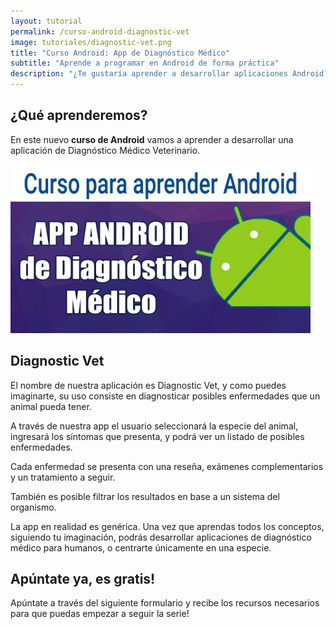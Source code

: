 ```yaml
---
layout: tutorial
permalink: /curso-android-diagnostic-vet
image: tutoriales/diagnostic-vet.png
title: "Curso Android: App de Diagnóstico Médico"
subtitle: "Aprende a programar en Android de forma práctica"
description: "¿Te gustaría aprender a desarrollar aplicaciones Android? Accede al curso ahora mismo, es gratis!"
---
```


## ¿Qué aprenderemos?
En este nuevo **curso de Android** vamos a aprender a desarrollar una aplicación de Diagnóstico Médico Veterinario.

<div class="text-center">
<a href="https://www.youtube.com/playlist?list=PLzSFZWTjelbI_qvEzuvMhA0xNsKnK1qid" target="_blank">
  <img src="/images/tutoriales/diagnostic-vet.png" alt="App Android Diagnostic Vet" class="img-responsive" width="480">
</a>
</div>

## Diagnostic Vet
El nombre de nuestra aplicación es Diagnostic Vet, y como puedes imaginarte, su uso consiste en diagnosticar posibles enfermedades que un animal pueda tener.

A través de nuestra app el usuario seleccionará la especie del animal, ingresará los síntomas que presenta, y podrá ver un listado de posibles enfermedades.

Cada enfermedad se presenta con una reseña, exámenes complementarios y un tratamiento a seguir.

También es posible filtrar los resultados en base a un sistema del organismo.

La app en realidad es genérica. Una vez que aprendas todos los conceptos, siguiendo tu imaginación, podrás desarrollar aplicaciones de diagnóstico médico para humanos, o centrarte únicamente en una especie.

## Apúntate ya, es gratis!

Apúntate a través del siguiente formulario y recibe los recursos necesarios para que puedas empezar a seguir la serie!

<script async id="_ck_176364" src="https://forms.convertkit.com/176364?v=6"></script>
